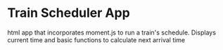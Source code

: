 # Train Scheduler App

html app that incorporates moment.js to run a train's schedule. Displays current time and basic functions to calculate next arrival time
